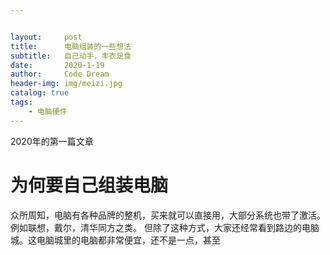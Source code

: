 ```yaml
---


layout:     post
title:      电脑组装的一些想法
subtitle:   自己动手，丰衣足食
date:       2020-1-19
author:     Code Dream
header-img: img/meizi.jpg
catalog: true
tags:
    - 电脑硬件
---
```


2020年的第一篇文章

# 为何要自己组装电脑
众所周知，电脑有各种品牌的整机，买来就可以直接用，大部分系统也带了激活。例如联想，戴尔，清华同方之类。
但除了这种方式，大家还经常看到路边的电脑城。这电脑城里的电脑都非常便宜，还不是一点，甚至